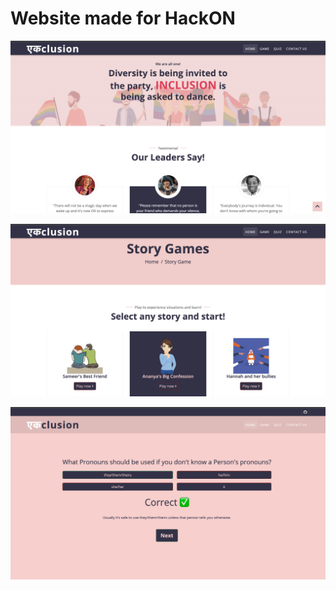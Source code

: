 # Website made for HackON

![](screenshots/Screenshot%202022-02-11%20at%202.06.45%20PM.png)

![](screenshots/Screenshot%202022-02-11%20at%202.07.06%20PM.png)

![](screenshots/Screenshot%202022-02-11%20at%202.07.38%20PM.png)
